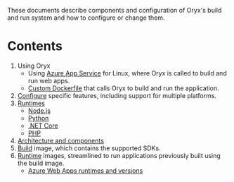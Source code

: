 These documents describe components and configuration of Oryx's build and run
system and how to configure or change them.

# Contents

1. Using Oryx
    * Using [Azure App Service](./hosts/appservice.md) for Linux, where Oryx is called to build and run web apps.
    * [Custom Dockerfile](./hosts/Dockerfile.md) that calls Oryx to build and run the application.
1. [Configure](./configuration.md) specific features, including support for multiple platforms.
1. [Runtimes](./runtimes)
    * [Node.js](./runtimes/node.md)
    * [Python](./runtimes/python.md)
    * [.NET Core](./runtimes/dotnetcore.md)
    * [PHP](./runtimes/php.md)
1. [Architecture and components](./architecture.md)
1. [Build](./base_images.md#build) image, which contains the supported SDKs.
1. [Runtime](./base_images.md#run) images, streamlined to run applications previously built using the build image.
    * [Azure Web Apps runtimes and versions](./base_images.md#azure-web-apps-runtimes-and-versions)
